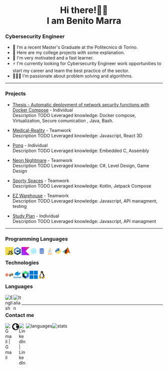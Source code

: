 <h1 align="center">Hi there!👋🏻<br>I am Benito Marra</h1>
<h3>Cybersecurity Engineer</h3>

- 🌱 I’m a recent Master's Graduate at the Politecnico di Torino.
- 🔭 Here  are my college projects with some explanation.
- 📄 I'm very motivated and a fast learner.
- ⚡ I'm currently looking for Cybersecurity Engineer work opportunities to start my career and learn the best practice of the sector.
- 👨🏻‍💻 I’m passionate about problem solving and algorithms.<br>

---

### Projects ###
- [Thesis - Automatic deployment of network security functions with Docker Compose](https://github.com/FatBenny99/Thesis-Verefoo) - Individual<br>
Description TODO
Leveraged knowledge: Docker compose, Virtualization, Secure comunication , Java, Bash.

- [Medical-Reality](https://github.com/FatBenny99/Medical-Reality) - Teamwork<br>
Description TODO
Leveraged knowledge: Javascript, React 3D

- [Pong](https://github.com/FatBenny99/Pong) - Individual<br>
Description TODO
Leveraged knowledge: Embedded C, Assembly

- [Neon Nightmare](https://github.com/chettilaura/Neon-Nightmare) - Teamwork<br>
Description TODO
Leveraged knowledge: C#, Level Design, Game Design

- [Sporty Spaces](https://github.com/FatBenny99/Sporty-Spaces) - Teamwork<br>
Description TODO
Leveraged knowledge: Kotlin, Jetpack Compose

- [EZ Warehouse](https://github.com/FatBenny99/EZ-WAREHOUSE) - Teamwork<br>
Description TODO
Leveraged knowledge: Javascript, API managment, testing

- [Study Plan](https://github.com/FatBenny99/Study-Plan) - Individual<br>
Description TODO
Leveraged knowledge: Javascript, API managment

---

### Programming Languages ###
<img align="left" alt="JavaScript" width="26px" src="https://github.com/github/explore/blob/main/topics/javascript/javascript.png"/>
<img align="left" alt="C++" width="26px" src="https://github.com/github/explore/blob/main/topics/cpp/cpp.png"/>
<img align="left" alt="Kotlin" width="26px" src="https://github.com/github/explore/blob/main/topics/kotlin/kotlin.png"/>
<img align="left" alt="React" width="26px" src="https://github.com/github/explore/blob/main/topics/react/react.png"/>
<img align="left" alt="SQL" width="26px" src="https://github.com/github/explore/blob/main/topics/sql/sql.png"/>
<img align="left" alt="Java" width="26px" src="https://github.com/github/explore/blob/main/topics/java/java.png"/>
<img align="left" alt="Python" width="26px" src="https://github.com/github/explore/blob/main/topics/python/python.png"/>
<img align="left" alt="Matlab" width="26px" src="https://github.com/github/explore/blob/main/topics/matlab/matlab.png"/><br>

### Technologies ###
<img align="left" alt="Git" width="26px" src="https://github.com/github/explore/blob/main/topics/git/git.png"/>
<img align="left" alt="QT Framework" width="26px" src="https://github.com/github/explore/blob/main/topics/docker/docker.png"/>
<img align="left" alt="QT Framework" width="26px" src="https://github.com/github/explore/blob/main/topics/jetpack-compose/jetpack-compose.png"/>
<img align="left" alt="Windows" width="26px" src="https://github.com/github/explore/blob/main/topics/windows/windows.png"/>
<img align="left" alt="Linux" width="26px" src="https://github.com/github/explore/blob/main/topics/linux/linux.png"/><br>

### Languages ###
<img align="left" alt="English" width="26px" src="https://unpkg.com/language-icons/icons/en.svg"/>
<img align="left" alt="Italian" width="26px" src="https://unpkg.com/language-icons/icons/it.svg"/><br>

---

### Contact me ###
[<img align="left" alt="Gmail | Gmail" width="22px" src="https://cdn.jsdelivr.net/npm/simple-icons@v3/icons/gmail.svg"/>][gmail]
[<img align="left" alt="Website | Website" width="22px" src="https://raw.githubusercontent.com/iconic/open-iconic/master/svg/globe.svg"/>][website]
[<img align="left" alt="LinkedIn | LinkedIn" width="22px" src="https://cdn.jsdelivr.net/npm/simple-icons@v3/icons/linkedin.svg"/>][linkedin]

[gmail]: mailto:benitomarra@gmail.com
[website]: https://github.com/FatBenny99
[linkedin]: https://www.linkedin.com/in/benito-marra-5019012a7/

<img align="left" alt="languages" src="https://github-readme-stats.vercel.app/api/top-langs?username=FatBenny99&show_icons=true&locale=en&layout=compact&theme=dracula"/>
<p>&nbsp;<img align="left" src="https://github-readme-stats.vercel.app/api?username=FatBenny99&show_icons=true&locale=en&theme=dracula" alt="stats"/></p>
<!--
**FatBenny99/FatBenny99** is a ✨ _special_ ✨ repository because its `README.md` (this file) appears on your GitHub profile.

Here are some ideas to get you started:

- 🔭 I’m currently working on ...
- 🌱 I’m currently learning ...
- 👯 I’m looking to collaborate on ...
- 🤔 I’m looking for help with ...
- 💬 Ask me about ...
- 📫 How to reach me: ...
- 😄 Pronouns: ...
- ⚡ Fun fact: ...
-->
